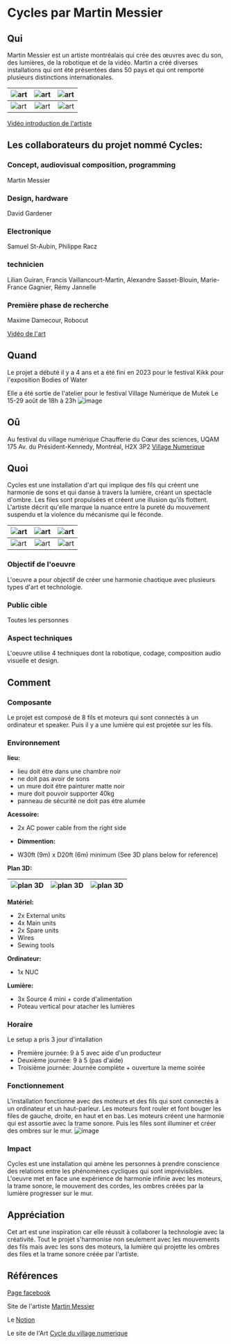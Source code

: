 # Cycles par Martin Messier

## Qui
Martin Messier est un artiste montréalais qui crée des œuvres avec du son, des lumières, de la robotique et de la vidéo. Martin a créé diverses installations qui ont été présentées dans 50 pays et qui ont remporté plusieurs distinctions internationales.

|   ![art](https://github.com/user-attachments/assets/8e7e09fb-130d-4dca-928f-c257d9ac0335)   |   ![art](https://github.com/user-attachments/assets/b195aeaa-d28c-4bb8-a028-53dc70f58787)  |   ![art](https://github.com/user-attachments/assets/05c0be92-e48e-4339-9990-92b9e4f7e753)  | 
|---    |:-:    |--:    |
|   ![art](https://github.com/user-attachments/assets/d276ac8a-f78a-468e-9473-a16e3042749f)   |   ![art](https://github.com/user-attachments/assets/92ab3d81-fe21-4c42-9d9a-7c536e37f61a)  |   ![art](https://github.com/user-attachments/assets/9ed55b8f-378c-4851-8dc2-5f89047f0c24)  | 

[Vidéo introduction de l'artiste](https://martinmessier.art/vid/Video%20Entrance%20V14.mp4) 

## Les collaborateurs du projet nommé Cycles: 

### Concept, audiovisual composition, programming
Martin Messier

### Design, hardware
David Gardener

### Electronique
Samuel St-Aubin, Philippe Racz

### technicien
Lilian Guiran, Francis Vaillancourt-Martin, Alexandre Sasset-Blouin, Marie-France Gagnier, Rémy Jannelle

### Première phase de recherche
Maxime Damecour, Robocut

[Vidéo de l'art](https://martinmessier.art/cycles.html) 

## Quand
Le projet a débuté il y a 4 ans et a été fini en 2023 pour le festival Kikk pour l'exposition Bodies of Water

Elle a été sortie de l'atelier pour le festival Village Numérique de Mutek
Le 15-29 août de 18h à 23h
![image](https://github.com/user-attachments/assets/3f2f0827-4f88-4052-b0c2-83aade99e2e1)



## Oû

Au festival du village numérique
Chaufferie du Cœur des sciences, UQAM
175 Av. du Président-Kennedy, Montréal, H2X 3P2 
[Village Numerique](https://village-numerique.mutek.org/fr/installations/cycles-par-martin-messier) 
## Quoi

Cycles est une installation d'art qui implique des fils qui créent une harmonie de sons et qui danse à travers la lumière, créant un spectacle d'ombre.
Les files sont propulsées et créent une illusion qu'ils flottent. L'artiste décrit qu'elle marque la nuance entre la pureté du mouvement suspendu et la violence du mécanisme qui le féconde.

|   ![art](https://github.com/user-attachments/assets/cd196166-4174-4e88-8c61-ec99a585c969)   |   ![art](https://github.com/user-attachments/assets/7a12bb34-71d3-4977-ae33-315087fe2c12)  |   ![art](https://github.com/user-attachments/assets/e53dd9b7-08de-4b78-bcbf-6d1b86de97cf)  | 
|---    |:-:    |--:    |
|   ![art](https://github.com/user-attachments/assets/3a9fb4cf-48bf-43b2-b323-c9f1c7fb5096)   |   ![art](https://github.com/user-attachments/assets/d36f5e8d-2762-47bd-bcb5-ad2bed399fd7)  |   ![art](https://github.com/user-attachments/assets/40fb080f-c026-46bc-bbca-95dbf0054e7b)  | 


### Objectif de l'oeuvre
L'oeuvre a pour objectif de créer une harmonie chaotique avec plusieurs types d'art et technologie.

### Public cible
Toutes les personnes

### Aspect techniques

L'oeuvre utilise 4 techniques dont la robotique, codage, composition audio visuelle et design.


## Comment

### Composante

Le projet est composé de 8 fils et moteurs qui sont connectés à un ordinateur et speaker. Puis il y a une lumière qui est projetée sur les fils.


### Environnement
**lieu:**
* lieu doit étre dans une chambre noir
* ne doit pas avoir de sons
* un mure doit étre painturer matte noir
* mure doit pouvoir supporter 40kg
* panneau de sécurité ne doit pas étre alumée 


**Acessoire:**
* 2x AC power cable from the right side

* **Dimmention:**
* W30ft (9m) x D20ft (6m) minimum (See 3D plans below for reference) 

**Plan 3D:** 

|   ![plan 3D](https://github.com/user-attachments/assets/af2c837f-fa4e-4950-b762-b55755ed72dc)   |   ![plan 3D](https://github.com/user-attachments/assets/83baa23e-73f5-48b7-9d7a-842374d702c2)  |   ![plan 3D](https://github.com/user-attachments/assets/1b13df78-076a-48b4-8941-58d810915ff9)  |
|---    |:-:    |--:    |

**Matériel:**
* 2x External units
* 4x Main units
* 2x Spare units
* Wires
* Sewing tools 

**Ordinateur:**
* 1x NUC

**Lumière:**
* 3x Source 4 mini + corde d'alimentation
* Poteau vertical pour atacher les lumières

### Horaire
Le setup a pris 3 jour d'intallation 
* Première journée: 9 à 5 avec aide d'un producteur
* Deuxième journée: 9 à 5 (pas d'aide)
* Troisième journée: Journée complète + ouverture la meme soirée

### Fonctionnement

L'installation fonctionne avec des moteurs et des fils qui sont connectés à un ordinateur et un haut-parleur. Les moteurs font rouler et font bouger les files de gauche, droite, en haut et en bas. Les moteurs créent une harmonie qui est assortie avec la trame sonore. Puis les files sont illuminer et créer des ombres sur le mur.
![image](https://github.com/user-attachments/assets/c98d19ea-e669-4aa5-9503-aecb5098a70c)


### Impact

Cycles est une installation qui amène les personnes à prendre conscience des relations entre les phénomènes cycliques qui sont imprévisibles. L'oeuvre met en face une expérience de harmonie infinie avec les moteurs, la trame sonore, le mouvement des cordes, les ombres créées par la lumière progresser sur le mur.


## Appréciation
Cet art est une inspiration car elle réussit à collaborer la technologie avec la créativité. Tout le projet s'harmonise non seulement avec les mouvements des fils mais avec les sons des moteurs, la lumière qui projette les ombres des files et la trame sonore créée par l'artiste.


## Références

[Page facebook](https://www.facebook.com/martinmessiermartinmessier/) 

Site de l'artiste [Martin Messier](https://martinmessier.art) 

Le [Notion](https://14lieux.notion.site/Cycles-90bb1ce7606848d2860292edbceae302) 

Le site de l'Art [Cycle du village numerique](https://village-numerique.mutek.org/fr/installations/cycles-par-martin-messier) 

